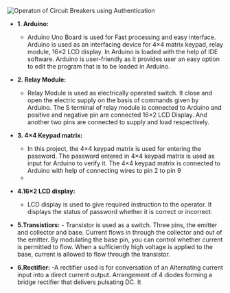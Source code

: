 ![Operaton of Circuit Breakers using Authentication](https://user-images.githubusercontent.com/98880241/155772731-81ddc25e-1815-4113-91d0-fc2e4fc60c9f.jpeg)

- **1. Arduino:**
  - Arduino Uno Board is used for Fast processing and easy interface. Arduino is used as an interfacing device for 4×4 matrix keypad, relay module, 16×2 LCD display. In Arduino is loaded with the help of IDE software. Arduino is user-friendly as it provides user an easy option to edit the program that is to be loaded in Arduino.

- **2. Relay Module:**
  - Relay Module is used as electrically operated switch. It close and open the electric supply on the basis of commands given by Arduino. The S terminal of relay module is connected to Arduino and positive and negative pin are connected 16×2 LCD Display. And another two pins are connected to supply and load respectively.

- **3. 4×4 Keypad matrix:**
   - In this project, the 4×4 keypad matrix is used for entering the password. The password entered in 4×4 keypad matrix is used as input for Arduino to verify it. The 4×4 keypad matrix is connected to Arduino with help of connecting wires to pin 2 to pin 9
   -  
-  **4.16×2 LCD display:**
    - LCD display is used to give required instruction to the operator. It displays the status of password whether it is correct or incorrect.

- **5.Transistiors:**
      - Transistor is used as a switch. Three pins, the emitter and collector and base. Current flows in through the collector and out of the emitter. By modulating the base pin, you can control whether current is permitted to flow. When a sufficiently high voltage is applied to the base, current is allowed to flow through the transistor.
- **6.Rectifier:**
     -A rectifier used is for conversation of an Alternating current input into a direct current output. Arrangement of 4 diodes forming a bridge rectifier that delivers pulsating DC. It 
